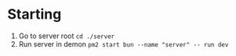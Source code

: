 # Starting
1. Go to server root `cd ./server`
2. Run server in demon `pm2 start bun --name "server" -- run dev`